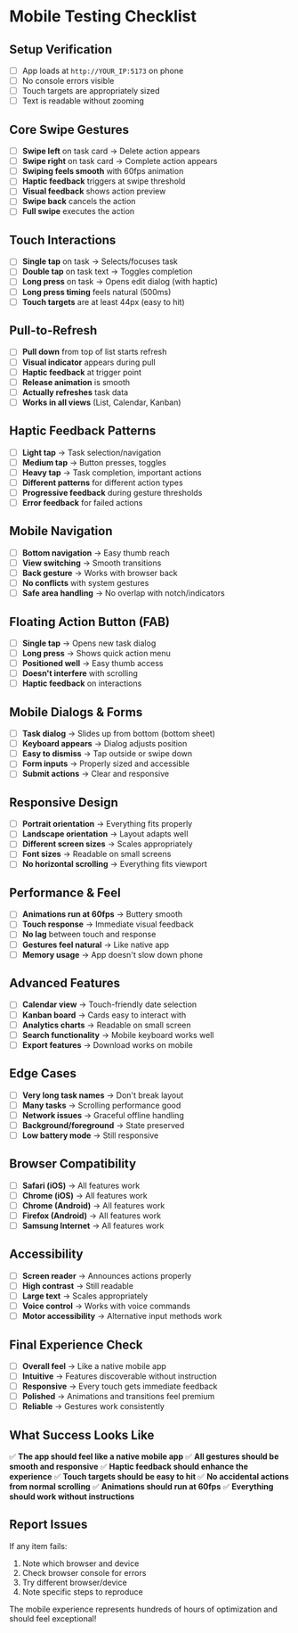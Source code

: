 # Mobile Testing Checklist

## Setup Verification
- [ ] App loads at `http://YOUR_IP:5173` on phone
- [ ] No console errors visible
- [ ] Touch targets are appropriately sized
- [ ] Text is readable without zooming

## Core Swipe Gestures
- [ ] **Swipe left** on task card → Delete action appears
- [ ] **Swipe right** on task card → Complete action appears  
- [ ] **Swiping feels smooth** with 60fps animation
- [ ] **Haptic feedback** triggers at swipe threshold
- [ ] **Visual feedback** shows action preview
- [ ] **Swipe back** cancels the action
- [ ] **Full swipe** executes the action

## Touch Interactions
- [ ] **Single tap** on task → Selects/focuses task
- [ ] **Double tap** on task text → Toggles completion
- [ ] **Long press** on task → Opens edit dialog (with haptic)
- [ ] **Long press timing** feels natural (500ms)
- [ ] **Touch targets** are at least 44px (easy to hit)

## Pull-to-Refresh
- [ ] **Pull down** from top of list starts refresh
- [ ] **Visual indicator** appears during pull
- [ ] **Haptic feedback** at trigger point
- [ ] **Release animation** is smooth
- [ ] **Actually refreshes** task data
- [ ] **Works in all views** (List, Calendar, Kanban)

## Haptic Feedback Patterns
- [ ] **Light tap** → Task selection/navigation
- [ ] **Medium tap** → Button presses, toggles
- [ ] **Heavy tap** → Task completion, important actions
- [ ] **Different patterns** for different action types
- [ ] **Progressive feedback** during gesture thresholds
- [ ] **Error feedback** for failed actions

## Mobile Navigation
- [ ] **Bottom navigation** → Easy thumb reach
- [ ] **View switching** → Smooth transitions
- [ ] **Back gesture** → Works with browser back
- [ ] **No conflicts** with system gestures
- [ ] **Safe area handling** → No overlap with notch/indicators

## Floating Action Button (FAB)
- [ ] **Single tap** → Opens new task dialog
- [ ] **Long press** → Shows quick action menu
- [ ] **Positioned well** → Easy thumb access
- [ ] **Doesn't interfere** with scrolling
- [ ] **Haptic feedback** on interactions

## Mobile Dialogs & Forms
- [ ] **Task dialog** → Slides up from bottom (bottom sheet)
- [ ] **Keyboard appears** → Dialog adjusts position
- [ ] **Easy to dismiss** → Tap outside or swipe down
- [ ] **Form inputs** → Properly sized and accessible
- [ ] **Submit actions** → Clear and responsive

## Responsive Design
- [ ] **Portrait orientation** → Everything fits properly
- [ ] **Landscape orientation** → Layout adapts well
- [ ] **Different screen sizes** → Scales appropriately
- [ ] **Font sizes** → Readable on small screens
- [ ] **No horizontal scrolling** → Everything fits viewport

## Performance & Feel
- [ ] **Animations run at 60fps** → Buttery smooth
- [ ] **Touch response** → Immediate visual feedback
- [ ] **No lag** between touch and response
- [ ] **Gestures feel natural** → Like native app
- [ ] **Memory usage** → App doesn't slow down phone

## Advanced Features
- [ ] **Calendar view** → Touch-friendly date selection
- [ ] **Kanban board** → Cards easy to interact with
- [ ] **Analytics charts** → Readable on small screen
- [ ] **Search functionality** → Mobile keyboard works well
- [ ] **Export features** → Download works on mobile

## Edge Cases
- [ ] **Very long task names** → Don't break layout
- [ ] **Many tasks** → Scrolling performance good
- [ ] **Network issues** → Graceful offline handling
- [ ] **Background/foreground** → State preserved
- [ ] **Low battery mode** → Still responsive

## Browser Compatibility
- [ ] **Safari (iOS)** → All features work
- [ ] **Chrome (iOS)** → All features work
- [ ] **Chrome (Android)** → All features work
- [ ] **Firefox (Android)** → All features work
- [ ] **Samsung Internet** → All features work

## Accessibility
- [ ] **Screen reader** → Announces actions properly
- [ ] **High contrast** → Still readable
- [ ] **Large text** → Scales appropriately
- [ ] **Voice control** → Works with voice commands
- [ ] **Motor accessibility** → Alternative input methods work

## Final Experience Check
- [ ] **Overall feel** → Like a native mobile app
- [ ] **Intuitive** → Features discoverable without instruction
- [ ] **Responsive** → Every touch gets immediate feedback
- [ ] **Polished** → Animations and transitions feel premium
- [ ] **Reliable** → Gestures work consistently

## What Success Looks Like

✅ **The app should feel like a native mobile app**
✅ **All gestures should be smooth and responsive**
✅ **Haptic feedback should enhance the experience**
✅ **Touch targets should be easy to hit**
✅ **No accidental actions from normal scrolling**
✅ **Animations should run at 60fps**
✅ **Everything should work without instructions**

## Report Issues

If any item fails:
1. Note which browser and device
2. Check browser console for errors
3. Try different browser/device
4. Note specific steps to reproduce

The mobile experience represents hundreds of hours of optimization and should feel exceptional!